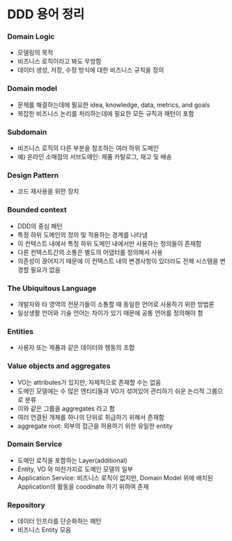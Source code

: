 # DDD 용어 정리

### Domain Logic

- 모델링의 목적
- 비즈니스 로직이라고 봐도 무방함
- 데이터 생성, 저장, 수정 방식에 대한 비즈니스 규칙을 정의

### Domain model

- 문제를 해결하는데에 필요한 idea, knowledge, data, metrics, and goals
- 복잡한 비즈니스 논리를 처리하는데에 필요한 모든 규칙과 패턴이 포함

### Subdomain

- 비즈니스 로직의 다른 부분을 참조하는 여러 하위 도메인
- 예) 온라인 소매점의 서브도메인: 제품 카탈로그, 재고 및 배송

### Design Pattern

- 코드 재사용을 위한 장치

### Bounded context

- DDD의 중심 패턴
- 특정 하위 도메인의 정의 및 적용하는 경계를 나타냄
- 이 컨텍스트 내에서 특정 하위 도메인 내에서만 사용하는 정의들이 존재함
- 다른 컨텍스트간의 소통은 별도의 어댑터를 정의해서 사용
- 의존성이 끊어지기 때문에 이 컨텍스트 내의 변경사항이 있더라도 전체 시스템을 변경할 필요가 없음

### The Ubiquitous Language

- 개발자와 타 영역의 전문가들이 소통할 때 동일한 언어로 사용하기 위한 방법론
- 일상생활 언어와 기술 언어는 차이가 있기 때문에 공통 언어를 정의해야 함

### Entities

- 사용자 또는 제품과 같은 데이터와 행동의 조합

### Value objects and aggregates

- VO는 attributes가 있지만, 자체적으로 존재할 수는 없음
- 도메인 모델에는 수 많은 엔티티들과 VO가 섞여있어 관리하기 쉬운 논리적 그룹으로 분류
- 이와 같은 그룹을 aggregates 라고 함
- 여러 연결된 개체를 하나의 단위로 취급하기 위해서 존재함
- aggregate root: 외부의 접근을 허용하기 위한 유일한 entity

### Domain Service

- 도메인 로직을 포함하는 Layer(additional)
- Entity, VO 와 마찬가지로 도메인 모델의 일부
- Application Service: 비즈니스 로직이 없지만, Domain Model 위에 배치된 Application의 활동을 coodinate 하기 위하여 존재

### Repository

- 데이터 인프라를 단순화하는 패턴
- 비즈니스 Entity 모음

